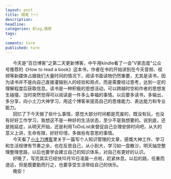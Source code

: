 ```yaml
---
layout: post
title: 随笔（一）
description:
headline:
categories: Blog,随想
tags:
  -
coments: ture
published: ture
--- 
```

        今天是“百日博客”之第二天更新博客，中午用kindle看了一会"V家态度"公众号推荐的《How to read a book》这本书，作者在书的开始讲到在今天音频、视频等新媒体占据我们大量时间的情况下，阅读书面读物仍然重要，尤其是读书，因为读书并不是向自己直接灌输别人的经验和观点，而是需要经过思考，达到一定的理解程度后获取信息。读书是一种积极的思想活动，可以跨越时空和作者的思想发生碰撞，当时突然觉得可以阅读是一件多么幸福的事情。以后要多读书，多输出，多分享，向小土刀大神学习，用这个博客来提高自己的思维能力、表达能力和专业能力。<br>
        回忆了下今天做了些什么事情，感觉大部分时间都是荒废的，既没有玩，也没有好好工作学习，我想这不是一种好的生活状态，至少不是我想要的。说到底，还是拖延症，从明天开始，还是利用ToDoList来督促自己合理安排时间吧，从大的意义上讲，生命有限，好好珍惜，多做些有意思的事情。<br>
        今天看了[小土刀博客](http://wdxtub.com/2016/03/24/self-knowledge-management/)里关于一篇写个人知识管理的文章，感慨大神工作、学习和生活规律有节奏之余，也在反思自己，从小到大，学习如一盘散沙，明天抽空整理整理思路，以后也要学会建立自己的知识体系，对自己有更好的认识。<br> 
        好晚了，写完其实已经快10月10日凌晨一点啦，赶紧休息。以后的路，任重而道远，但是既要勤而行之，也要享受生活带给自己的快乐。<br> 
        晚安！
  
